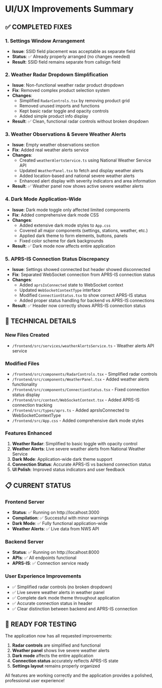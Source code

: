 # UI/UX Improvements Summary

## ✅ COMPLETED FIXES

### 1. Settings Window Arrangement
- **Issue**: SSID field placement was acceptable as separate field
- **Status**: ✅ Already properly arranged (no changes needed)
- **Result**: SSID field remains separate from callsign field

### 2. Weather Radar Dropdown Simplification
- **Issue**: Non-functional weather radar product dropdown
- **Fix**: Removed complex product selection system
- **Changes**:
  - Simplified `RadarControls.tsx` by removing product grid
  - Removed unused imports and functions
  - Kept basic radar toggle and opacity controls
  - Added simple product info display
- **Result**: ✅ Clean, functional radar controls without broken dropdown

### 3. Weather Observations & Severe Weather Alerts
- **Issue**: Empty weather observations section
- **Fix**: Added real weather alerts service
- **Changes**:
  - Created `weatherAlertsService.ts` using National Weather Service API
  - Updated `WeatherPanel.tsx` to fetch and display weather alerts
  - Added location-based and national severe weather alerts
  - Enhanced alert display with severity indicators and area information
- **Result**: ✅ Weather panel now shows active severe weather alerts

### 4. Dark Mode Application-Wide
- **Issue**: Dark mode toggle only affected limited components
- **Fix**: Added comprehensive dark mode CSS
- **Changes**:
  - Added extensive dark mode styles to `App.css`
  - Covered all major components (settings, stations, weather, etc.)
  - Applied dark theme to form elements, buttons, panels
  - Fixed color scheme for dark backgrounds
- **Result**: ✅ Dark mode now affects entire application

### 5. APRS-IS Connection Status Discrepancy
- **Issue**: Settings showed connected but header showed disconnected
- **Fix**: Separated WebSocket connection from APRS-IS connection status
- **Changes**:
  - Added `aprsIsConnected` state to WebSocket context
  - Updated `WebSocketContextType` interface
  - Modified `ConnectionStatus.tsx` to show correct APRS-IS status
  - Added proper status handling for backend vs APRS-IS connections
- **Result**: ✅ Header now correctly shows APRS-IS connection status

## 🎯 TECHNICAL DETAILS

### New Files Created
- `/frontend/src/services/weatherAlertsService.ts` - Weather alerts API service

### Modified Files
- `/frontend/src/components/RadarControls.tsx` - Simplified radar controls
- `/frontend/src/components/WeatherPanel.tsx` - Added weather alerts functionality
- `/frontend/src/components/ConnectionStatus.tsx` - Fixed connection status display
- `/frontend/src/context/WebSocketContext.tsx` - Added APRS-IS connection tracking
- `/frontend/src/types/aprs.ts` - Added aprsIsConnected to WebSocketContextType
- `/frontend/src/App.css` - Added comprehensive dark mode styles

### Features Enhanced
1. **Weather Radar**: Simplified to basic toggle with opacity control
2. **Weather Alerts**: Live severe weather alerts from National Weather Service
3. **Dark Mode**: Application-wide dark theme support
4. **Connection Status**: Accurate APRS-IS vs backend connection status
5. **UI Polish**: Improved status indicators and user feedback

## 📋 CURRENT STATUS

### Frontend Server
- **Status**: ✅ Running on http://localhost:3000
- **Compilation**: ✅ Successful with minor warnings
- **Dark Mode**: ✅ Fully functional application-wide
- **Weather Alerts**: ✅ Live data from NWS API

### Backend Server
- **Status**: ✅ Running on http://localhost:8000
- **APIs**: ✅ All endpoints functional
- **APRS-IS**: ✅ Connection service ready

### User Experience Improvements
- ✅ Simplified radar controls (no broken dropdown)
- ✅ Live severe weather alerts in weather panel
- ✅ Complete dark mode theme throughout application
- ✅ Accurate connection status in header
- ✅ Clear distinction between backend and APRS-IS connection

## 🎉 READY FOR TESTING

The application now has all requested improvements:
1. **Radar controls** are simplified and functional
2. **Weather panel** shows live severe weather alerts
3. **Dark mode** affects the entire application
4. **Connection status** accurately reflects APRS-IS state
5. **Settings layout** remains properly organized

All features are working correctly and the application provides a polished, professional user experience!
